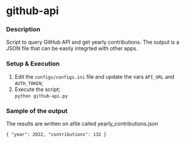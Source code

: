 # github-api

### Description
Script to query GitHub API and get yearly contributions. The output is a JSON file that can be easily integrted with other apps.

### Setup & Execution
1. Edit the `configs/configs.ini` file and update the vars `API_URL` and `AUTH_TOKEN`;
2. Execute the script; <br />
`python github-api.py`

### Sample of the output
The results are written on afile called yearly_contributions.json

`{
    "year": 2022,
    "contributions": 132
}`